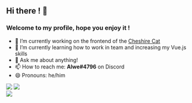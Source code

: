 ## Hi there ! 👋
### Welcome to my profile, hope you enjoy it !

- 🔭 I’m currently working on the frontend of the [Cheshire Cat](https://github.com/cheshire-cat-ai/admin-vue)
- 🌱 I’m currently learning how to work in team and increasing my Vue.js skills
- 💬 Ask me about anything!
- 📫 How to reach me: **Alwe#4796** on Discord
- 😄 Pronouns: he/him

<picture>
<source
  srcset="https://github-readme-stats.vercel.app/api?username=zAlweNy26&count_private=true&show_icons=true&include_all_commits=true&theme=vue-dark"
  media="(prefers-color-scheme: dark)"
/>
<source
  srcset="https://github-readme-stats.vercel.app/api?username=zAlweNy26&count_private=true&show_icons=true&include_all_commits=true&theme=vue"
  media="(prefers-color-scheme: light), (prefers-color-scheme: no-preference)"
/>
<img src="https://github-readme-stats.vercel.app/api?username=zAlweNy26&count_private=true&show_icons=true&include_all_commits=true&theme=vue" />
</picture>

<picture>
<source
  srcset="https://github-readme-streak-stats.herokuapp.com?user=zAlweNy26&theme=vue-dark&border_radius=5&mode=weekly&card_width=500"
  media="(prefers-color-scheme: dark)"
/>
<source
  srcset="https://github-readme-streak-stats.herokuapp.com?user=zAlweNy26&theme=vue&border_radius=5&mode=weekly&card_width=500&theme=vue"
  media="(prefers-color-scheme: light), (prefers-color-scheme: no-preference)"
/>
<img src="https://github-readme-streak-stats.herokuapp.com?user=zAlweNy26&theme=vue&border_radius=5&mode=weekly&card_width=500&theme=vue" />
</picture>

<br/>

<picture>
<source
  srcset="https://github-readme-stats.vercel.app/api/top-langs?username=zAlweNy26&theme=vue-dark&size_weight=0.4&count_weight=0.6"
  media="(prefers-color-scheme: dark)"
/>
<source
  srcset="https://github-readme-stats.vercel.app/api/top-langs?username=zAlweNy26&size_weight=0.4&count_weight=0.6&theme=vue"
  media="(prefers-color-scheme: light), (prefers-color-scheme: no-preference)"
/>
<img src="https://github-readme-stats.vercel.app/api/top-langs?username=zAlweNy26&size_weight=0.4&count_weight=0.6&theme=vue" />
</picture>

<br/>

<!--<picture>
<source
  srcset="https://github-readme-stats.vercel.app/api/wakatime?username=zAlweNy26&theme=dark&layout=compact"
  media="(prefers-color-scheme: dark)"
/>
<source
  srcset="https://github-readme-stats.vercel.app/api/wakatime?username=zAlweNy26&layout=compact"
  media="(prefers-color-scheme: light), (prefers-color-scheme: no-preference)"
/>
<img src="https://github-readme-stats.vercel.app/api/wakatime?username=zAlweNy26&layout=compact" />
</picture>-->

<!--
- 🔭 I’m currently working on ...
- 🌱 I’m currently learning ...
- 👯 I’m looking to collaborate on ...
- 🤔 I’m looking for help with ...
- 💬 Ask me about ...
- 📫 How to reach me: ...
- 😄 Pronouns: ...
- ⚡ Fun fact: ...
-->
